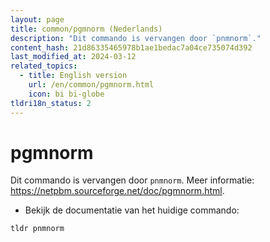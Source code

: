```yaml
---
layout: page
title: common/pgmnorm (Nederlands)
description: "Dit commando is vervangen door `pnmnorm`."
content_hash: 21d86335465978b1ae1bedac7a04ce735074d392
last_modified_at: 2024-03-12
related_topics:
  - title: English version
    url: /en/common/pgmnorm.html
    icon: bi bi-globe
tldri18n_status: 2
---
```

# pgmnorm

Dit commando is vervangen door `pnmnorm`.
Meer informatie: <https://netpbm.sourceforge.net/doc/pgmnorm.html>.

- Bekijk de documentatie van het huidige commando:

`tldr pnmnorm`

